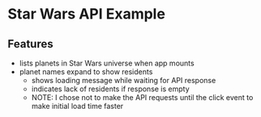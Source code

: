 # Star Wars API Example

## Features

- lists planets in Star Wars universe when app mounts
- planet names expand to show residents
  - shows loading message while waiting for API response
  - indicates lack of residents if response is empty
  - NOTE: I chose not to make the API requests until the click event to make initial load time faster
